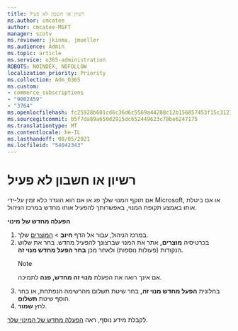 ```yaml
---
title: רשיון או חשבון לא פעיל
ms.author: cmcatee
author: cmcatee-MSFT
manager: scotv
ms.reviewer: jkinma, jmueller
ms.audience: Admin
ms.topic: article
ms.service: o365-administration
ROBOTS: NOINDEX, NOFOLLOW
localization_priority: Priority
ms.collection: Adm_O365
ms.custom:
- commerce_subscriptions
- "9002459"
- "3764"
ms.openlocfilehash: fc25928b601cd6c36d6c5569a44288c12b156857453f15c312110464e621f251
ms.sourcegitcommit: b5f7da89a650d2915dc652449623c78be6247175
ms.translationtype: MT
ms.contentlocale: he-IL
ms.lasthandoff: 08/05/2021
ms.locfileid: "54042343"
---
```

# <a name="license-or-account-disabled"></a>רשיון או חשבון לא פעיל

אם תוקף המנוי שלך פג או אם הוא הוגדר כלא זמין על-ידי Microsoft, או אם ביטלת אותו באמצע תקופת המנוי, באפשרותך להפעיל אותו מחדש במרכז הניהול.

**הפעלה מחדש של מינוי**

1. במרכז הניהול, עבור אל הדף **חיוב**  >  [המוצרים](https://go.microsoft.com/fwlink/p/?linkid=842054) שלך.
2. בכרטיסיה **מוצרים,** אתר את המנוי שברצונך להפעיל מחדש. בחר את שלוש הנקודות (פעולות נוספות) ולאחר מכן **בחר הפעל מחדש מנוי זה**.
    > [!NOTE]
    > אם אינך רואה את הפעלת **מנוי זה מחדש, פנה** לתמיכה.
3. בחלונית **הפעל מחדש מנוי זה,** בחר שיטת תשלום מהרשימה הנפתחת, או בחר הוסף שיטת **תשלום**.
4. לחץ **שמור**.

לקבלת מידע נוסף, ראה [הפעלה מחדש של המינוי שלך](/microsoft-365/commerce/subscriptions/reactivate-your-subscription).